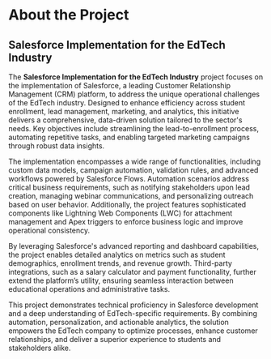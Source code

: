 # About the Project

## Salesforce Implementation for the EdTech Industry

  The **Salesforce Implementation for the EdTech Industry** project focuses on the implementation of Salesforce, a leading Customer Relationship Management (CRM) platform, to address the unique operational challenges of the EdTech industry. Designed to enhance efficiency across student enrollment, lead management, marketing, and analytics, this initiative delivers a comprehensive, data-driven solution tailored to the sector's needs. Key objectives include streamlining the lead-to-enrollment process, automating repetitive tasks, and enabling targeted marketing campaigns through robust data insights.
  
  The implementation encompasses a wide range of functionalities, including custom data models, campaign automation, validation rules, and advanced workflows powered by Salesforce Flows. Automation scenarios address critical business requirements, such as notifying stakeholders upon lead creation, managing webinar communications, and personalizing outreach based on user behavior. Additionally, the project features sophisticated components like Lightning Web Components (LWC) for attachment management and Apex triggers to enforce business logic and improve operational consistency.
  
  By leveraging Salesforce's advanced reporting and dashboard capabilities, the project enables detailed analytics on metrics such as student demographics, enrollment trends, and revenue growth. Third-party integrations, such as a salary calculator and payment functionality, further extend the platform’s utility, ensuring seamless interaction between educational operations and administrative tasks.
  
  This project demonstrates technical proficiency in Salesforce development and a deep understanding of EdTech-specific requirements. By combining automation, personalization, and actionable analytics, the solution empowers the EdTech company to optimize processes, enhance customer relationships, and deliver a superior experience to students and stakeholders alike.
